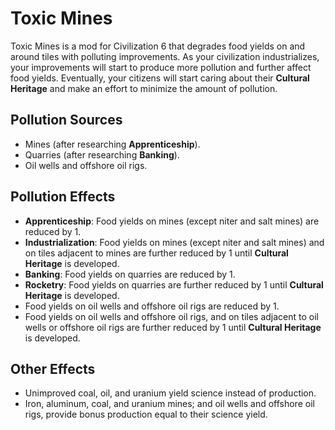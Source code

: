 # Toxic Mines

Toxic Mines is a mod for Civilization 6 that degrades food yields on and around tiles with polluting
improvements. As your civilization industrializes, your improvements will start to produce more pollution
and further affect food yields. Eventually, your citizens will start caring about their **Cultural Heritage**
and make an effort to minimize the amount of pollution.

## Pollution Sources
* Mines (after researching **Apprenticeship**).
* Quarries (after researching **Banking**).
* Oil wells and offshore oil rigs.

## Pollution Effects
* **Apprenticeship**: Food yields on mines (except niter and salt mines) are reduced by 1.
* **Industrialization**: Food yields on mines (except niter and salt mines) and on tiles adjacent to mines
  are further reduced by 1 until **Cultural Heritage** is developed.
* **Banking**: Food yields on quarries are reduced by 1.
* **Rocketry**: Food yields on quarries are further reduced by 1 until **Cultural Heritage** is developed.
* Food yields on oil wells and offshore oil rigs are reduced by 1.
* Food yields on oil wells and offshore oil rigs, and on tiles adjacent to oil wells or offshore oil rigs
  are further reduced by 1 until **Cultural Heritage** is developed.

## Other Effects
* Unimproved coal, oil, and uranium yield science instead of production.
* Iron, aluminum, coal, and uranium mines; and oil wells and offshore oil rigs, provide bonus production equal
  to their science yield.
